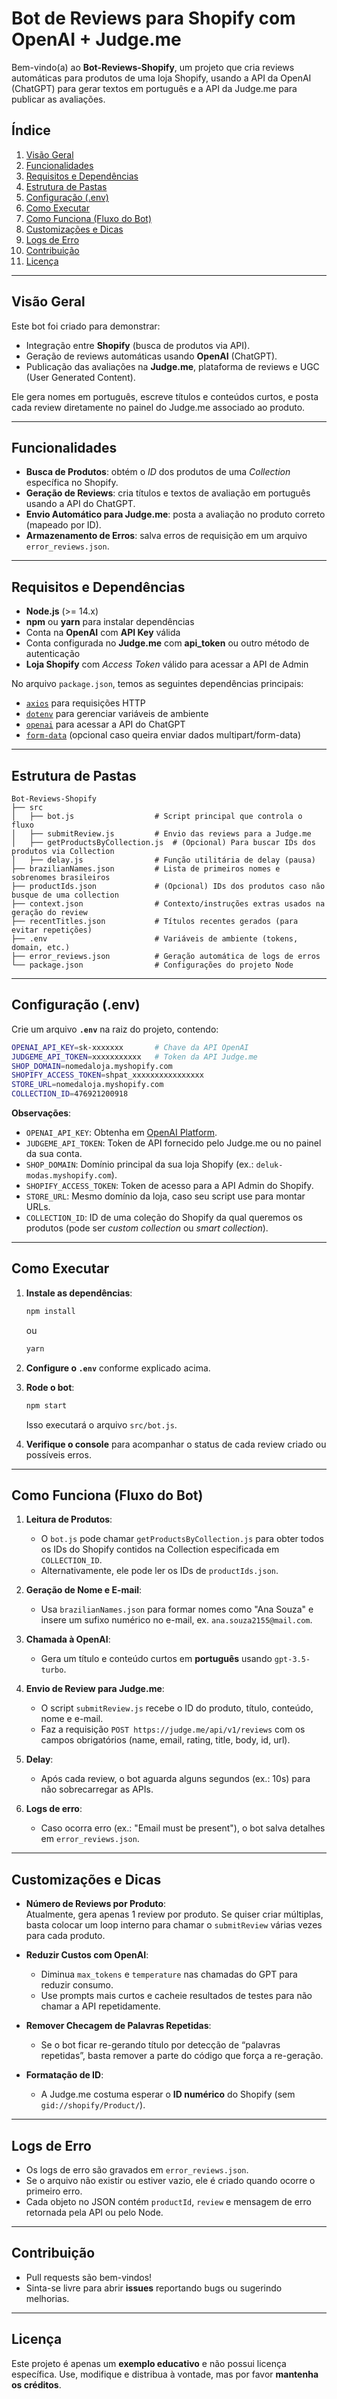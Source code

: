 # Bot de Reviews para Shopify com OpenAI + Judge.me

Bem-vindo(a) ao **Bot-Reviews-Shopify**, um projeto que cria reviews automáticas para produtos de uma loja Shopify, usando a API da OpenAI (ChatGPT) para gerar textos em português e a API da Judge.me para publicar as avaliações.

## Índice
1. [Visão Geral](#visão-geral)
2. [Funcionalidades](#funcionalidades)
3. [Requisitos e Dependências](#requisitos-e-dependências)
4. [Estrutura de Pastas](#estrutura-de-pastas)
5. [Configuração (.env)](#configuração-env)
6. [Como Executar](#como-executar)
7. [Como Funciona (Fluxo do Bot)](#como-funciona-fluxo-do-bot)
8. [Customizações e Dicas](#customizações-e-dicas)
9. [Logs de Erro](#logs-de-erro)
10. [Contribuição](#contribuição)
11. [Licença](#licença)

---

## Visão Geral
Este bot foi criado para demonstrar:
- Integração entre **Shopify** (busca de produtos via API).
- Geração de reviews automáticas usando **OpenAI** (ChatGPT).
- Publicação das avaliações na **Judge.me**, plataforma de reviews e UGC (User Generated Content).

Ele gera nomes em português, escreve títulos e conteúdos curtos, e posta cada review diretamente no painel do Judge.me associado ao produto.

---

## Funcionalidades
- **Busca de Produtos**: obtém o *ID* dos produtos de uma *Collection* específica no Shopify.
- **Geração de Reviews**: cria títulos e textos de avaliação em português usando a API do ChatGPT.
- **Envio Automático para Judge.me**: posta a avaliação no produto correto (mapeado por ID).
- **Armazenamento de Erros**: salva erros de requisição em um arquivo `error_reviews.json`.

---

## Requisitos e Dependências
- **Node.js** (>= 14.x)
- **npm** ou **yarn** para instalar dependências
- Conta na **OpenAI** com **API Key** válida
- Conta configurada no **Judge.me** com **api_token** ou outro método de autenticação
- **Loja Shopify** com *Access Token* válido para acessar a API de Admin

No arquivo `package.json`, temos as seguintes dependências principais:
- [`axios`](https://www.npmjs.com/package/axios) para requisições HTTP
- [`dotenv`](https://www.npmjs.com/package/dotenv) para gerenciar variáveis de ambiente
- [`openai`](https://www.npmjs.com/package/openai) para acessar a API do ChatGPT
- [`form-data`](https://www.npmjs.com/package/form-data) (opcional caso queira enviar dados multipart/form-data)

---

## Estrutura de Pastas

```
Bot-Reviews-Shopify
├── src
│   ├── bot.js                  # Script principal que controla o fluxo
│   ├── submitReview.js         # Envio das reviews para a Judge.me
│   ├── getProductsByCollection.js  # (Opcional) Para buscar IDs dos produtos via Collection
│   ├── delay.js                # Função utilitária de delay (pausa)
├── brazilianNames.json         # Lista de primeiros nomes e sobrenomes brasileiros
├── productIds.json             # (Opcional) IDs dos produtos caso não busque de uma collection
├── context.json                # Contexto/instruções extras usados na geração do review
├── recentTitles.json           # Títulos recentes gerados (para evitar repetições)
├── .env                        # Variáveis de ambiente (tokens, domain, etc.)
├── error_reviews.json          # Geração automática de logs de erros
└── package.json                # Configurações do projeto Node
```

---

## Configuração (.env)

Crie um arquivo **`.env`** na raiz do projeto, contendo:

```bash
OPENAI_API_KEY=sk-xxxxxxx       # Chave da API OpenAI
JUDGEME_API_TOKEN=xxxxxxxxxxx   # Token da API Judge.me
SHOP_DOMAIN=nomedaloja.myshopify.com
SHOPIFY_ACCESS_TOKEN=shpat_xxxxxxxxxxxxxxxx
STORE_URL=nomedaloja.myshopify.com
COLLECTION_ID=476921200918
```

**Observações**:
- `OPENAI_API_KEY`: Obtenha em [OpenAI Platform](https://platform.openai.com/).
- `JUDGEME_API_TOKEN`: Token de API fornecido pelo Judge.me ou no painel da sua conta.
- `SHOP_DOMAIN`: Domínio principal da sua loja Shopify (ex.: `deluk-modas.myshopify.com`).
- `SHOPIFY_ACCESS_TOKEN`: Token de acesso para a API Admin do Shopify.
- `STORE_URL`: Mesmo domínio da loja, caso seu script use para montar URLs.
- `COLLECTION_ID`: ID de uma coleção do Shopify da qual queremos os produtos (pode ser *custom collection* ou *smart collection*).

---

## Como Executar

1. **Instale as dependências**:
   ```bash
   npm install
   ```
   ou
   ```bash
   yarn
   ```

2. **Configure o `.env`** conforme explicado acima.

3. **Rode o bot**:
   ```bash
   npm start
   ```
   Isso executará o arquivo `src/bot.js`.

4. **Verifique o console** para acompanhar o status de cada review criado ou possíveis erros.

---

## Como Funciona (Fluxo do Bot)

1. **Leitura de Produtos**:  
   - O `bot.js` pode chamar `getProductsByCollection.js` para obter todos os IDs do Shopify contidos na Collection especificada em `COLLECTION_ID`.  
   - Alternativamente, ele pode ler os IDs de `productIds.json`.

2. **Geração de Nome e E-mail**:  
   - Usa `brazilianNames.json` para formar nomes como "Ana Souza" e insere um sufixo numérico no e-mail, ex. `ana.souza2155@mail.com`.

3. **Chamada à OpenAI**:  
   - Gera um título e conteúdo curtos em **português** usando `gpt-3.5-turbo`.

4. **Envio de Review para Judge.me**:  
   - O script `submitReview.js` recebe o ID do produto, título, conteúdo, nome e e-mail.  
   - Faz a requisição `POST https://judge.me/api/v1/reviews` com os campos obrigatórios (name, email, rating, title, body, id, url).

5. **Delay**:  
   - Após cada review, o bot aguarda alguns segundos (ex.: 10s) para não sobrecarregar as APIs.

6. **Logs de erro**:  
   - Caso ocorra erro (ex.: "Email must be present"), o bot salva detalhes em `error_reviews.json`.

---

## Customizações e Dicas

- **Número de Reviews por Produto**:  
  Atualmente, gera apenas 1 review por produto. Se quiser criar múltiplas, basta colocar um loop interno para chamar o `submitReview` várias vezes para cada produto.
  
- **Reduzir Custos com OpenAI**:  
  - Diminua `max_tokens` e `temperature` nas chamadas do GPT para reduzir consumo.  
  - Use prompts mais curtos e cacheie resultados de testes para não chamar a API repetidamente.

- **Remover Checagem de Palavras Repetidas**:  
  - Se o bot ficar re-gerando título por detecção de “palavras repetidas”, basta remover a parte do código que força a re-geração.

- **Formatação de ID**:  
  - A Judge.me costuma esperar o **ID numérico** do Shopify (sem `gid://shopify/Product/`).

---

## Logs de Erro
- Os logs de erro são gravados em `error_reviews.json`.  
- Se o arquivo não existir ou estiver vazio, ele é criado quando ocorre o primeiro erro.  
- Cada objeto no JSON contém `productId`, `review` e mensagem de erro retornada pela API ou pelo Node.

---

## Contribuição
- Pull requests são bem-vindos!
- Sinta-se livre para abrir **issues** reportando bugs ou sugerindo melhorias.

---

## Licença
Este projeto é apenas um **exemplo educativo** e não possui licença específica. Use, modifique e distribua à vontade, mas por favor **mantenha os créditos**.